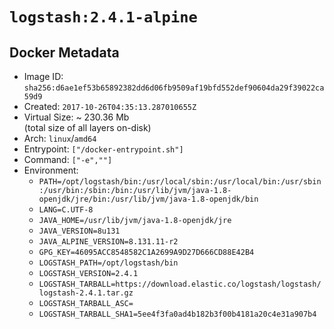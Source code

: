 # `logstash:2.4.1-alpine`

## Docker Metadata

- Image ID: `sha256:d6ae1ef53b65892382dd6d06fb9509af19bfd552def90604da29f39022ca59d9`
- Created: `2017-10-26T04:35:13.287010655Z`
- Virtual Size: ~ 230.36 Mb  
  (total size of all layers on-disk)
- Arch: `linux`/`amd64`
- Entrypoint: `["/docker-entrypoint.sh"]`
- Command: `["-e",""]`
- Environment:
  - `PATH=/opt/logstash/bin:/usr/local/sbin:/usr/local/bin:/usr/sbin:/usr/bin:/sbin:/bin:/usr/lib/jvm/java-1.8-openjdk/jre/bin:/usr/lib/jvm/java-1.8-openjdk/bin`
  - `LANG=C.UTF-8`
  - `JAVA_HOME=/usr/lib/jvm/java-1.8-openjdk/jre`
  - `JAVA_VERSION=8u131`
  - `JAVA_ALPINE_VERSION=8.131.11-r2`
  - `GPG_KEY=46095ACC8548582C1A2699A9D27D666CD88E42B4`
  - `LOGSTASH_PATH=/opt/logstash/bin`
  - `LOGSTASH_VERSION=2.4.1`
  - `LOGSTASH_TARBALL=https://download.elastic.co/logstash/logstash/logstash-2.4.1.tar.gz`
  - `LOGSTASH_TARBALL_ASC=`
  - `LOGSTASH_TARBALL_SHA1=5ee4f3fa0ad4b182b3f00b4181a20c4e31a907b4`
